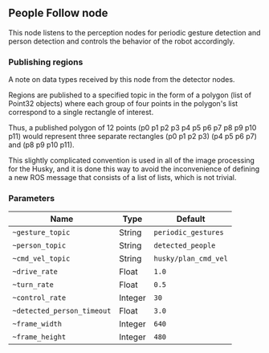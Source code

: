 ## People Follow node

This node listens to the perception nodes for periodic gesture detection
and person detection and controls the behavior of the robot accordingly.

### Publishing regions

A note on data types received by this node from the detector nodes.

Regions are published to a specified topic in the form of a polygon (list of Point32 objects) where each group of four points in the polygon's list correspond to a single rectangle of interest.

Thus, a published polygon of 12 points (p0 p1 p2 p3 p4 p5 p6 p7 p8 p9 p10 p11) would represent three separate rectangles (p0 p1 p2 p3) (p4 p5 p6 p7) and (p8 p9 p10 p11).

This slightly complicated convention is used in all of the image processing for the Husky, and it is done this way to avoid the inconvenience of defining a new ROS message that consists of a list of lists, which is not trivial.

### Parameters

| Name              | Type      | Default               |
| ----------------- | --------- | --------------------- |
| `~gesture_topic`  | String    | `periodic_gestures`   |
| `~person_topic`   | String    | `detected_people`     |
| `~cmd_vel_topic`  | String    | `husky/plan_cmd_vel`  |
| `~drive_rate` | Float | `1.0` |
| `~turn_rate` | Float | `0.5` |
| `~control_rate` | Integer | `30` |
| `~detected_person_timeout` | Float | `3.0` |
| `~frame_width` | Integer | `640` |
| `~frame_height` | Integer | `480` |
